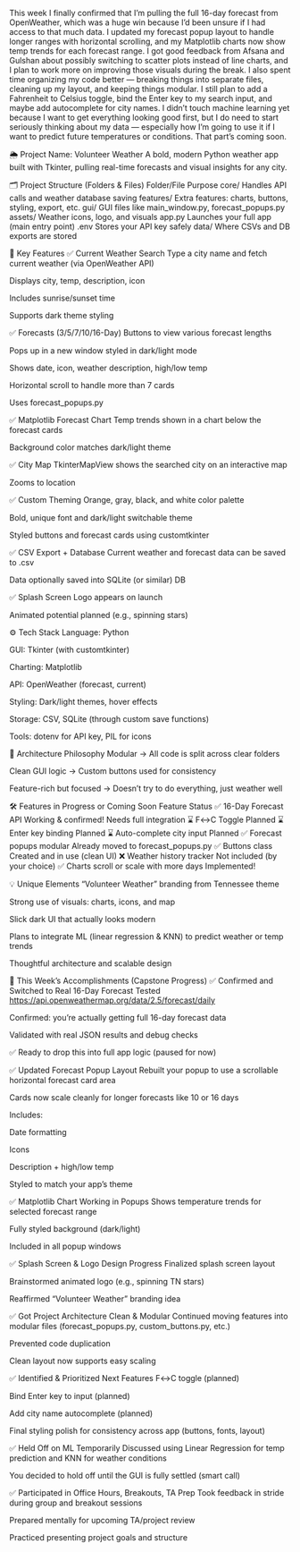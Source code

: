 
This week I finally confirmed that I’m pulling the full 16-day forecast from OpenWeather, which was a huge win because I’d been unsure if I had access to that much data. I updated my forecast popup layout to handle longer ranges with horizontal scrolling, and my Matplotlib charts now show temp trends for each forecast range. I got good feedback from Afsana and Gulshan about possibly switching to scatter plots instead of line charts, and I plan to work more on improving those visuals during the break. I also spent time organizing my code better — breaking things into separate files, cleaning up my layout, and keeping things modular. I still plan to add a Fahrenheit to Celsius toggle, bind the Enter key to my search input, and maybe add autocomplete for city names. I didn’t touch machine learning yet because I want to get everything looking good first, but I do need to start seriously thinking about my data — especially how I’m going to use it if I want to predict future temperatures or conditions. That part’s coming soon.



🌦️ Project Name: Volunteer Weather
A bold, modern Python weather app built with Tkinter, pulling real-time forecasts and visual insights for any city.

🗂️ Project Structure (Folders & Files)
Folder/File	Purpose
core/	Handles API calls and weather database saving
features/	Extra features: charts, buttons, styling, export, etc.
gui/	GUI files like main_window.py, forecast_popups.py
assets/	Weather icons, logo, and visuals
app.py	Launches your full app (main entry point)
.env	Stores your API key safely
data/	Where CSVs and DB exports are stored

🧠 Key Features
✅ Current Weather Search
Type a city name and fetch current weather (via OpenWeather API)

Displays city, temp, description, icon

Includes sunrise/sunset time

Supports dark theme styling

✅ Forecasts (3/5/7/10/16-Day)
Buttons to view various forecast lengths

Pops up in a new window styled in dark/light mode

Shows date, icon, weather description, high/low temp

Horizontal scroll to handle more than 7 cards

Uses forecast_popups.py

✅ Matplotlib Forecast Chart
Temp trends shown in a chart below the forecast cards

Background color matches dark/light theme

✅ City Map
TkinterMapView shows the searched city on an interactive map

Zooms to location

✅ Custom Theming
Orange, gray, black, and white color palette

Bold, unique font and dark/light switchable theme

Styled buttons and forecast cards using customtkinter

✅ CSV Export + Database
Current weather and forecast data can be saved to .csv

Data optionally saved into SQLite (or similar) DB

✅ Splash Screen
Logo appears on launch

Animated potential planned (e.g., spinning stars)

⚙️ Tech Stack
Language: Python

GUI: Tkinter (with customtkinter)

Charting: Matplotlib

API: OpenWeather (forecast, current)

Styling: Dark/light themes, hover effects

Storage: CSV, SQLite (through custom save functions)

Tools: dotenv for API key, PIL for icons

🧱 Architecture Philosophy
Modular → All code is split across clear folders

Clean GUI logic → Custom buttons used for consistency

Feature-rich but focused → Doesn’t try to do everything, just weather well

🛠️ Features in Progress or Coming Soon
Feature	Status
✅ 16-Day Forecast API	Working & confirmed! Needs full integration
⌛ F↔C Toggle	Planned
⌛ Enter key binding	Planned
⌛ Auto-complete city input	Planned
✅ Forecast popups modular	Already moved to forecast_popups.py
✅ Buttons class	Created and in use (clean UI)
❌ Weather history tracker	Not included (by your choice)
✅ Charts scroll or scale with more days	Implemented!

💡 Unique Elements
“Volunteer Weather” branding from Tennessee theme

Strong use of visuals: charts, icons, and map

Slick dark UI that actually looks modern

Plans to integrate ML (linear regression & KNN) to predict weather or temp trends

Thoughtful architecture and scalable design


📅 This Week’s Accomplishments (Capstone Progress)
✅ Confirmed and Switched to Real 16-Day Forecast
Tested https://api.openweathermap.org/data/2.5/forecast/daily

Confirmed: you’re actually getting full 16-day forecast data

Validated with real JSON results and debug checks

✅ Ready to drop this into full app logic (paused for now)

✅ Updated Forecast Popup Layout
Rebuilt your popup to use a scrollable horizontal forecast card area

Cards now scale cleanly for longer forecasts like 10 or 16 days

Includes:

Date formatting

Icons

Description + high/low temp

Styled to match your app’s theme

✅ Matplotlib Chart Working in Popups
Shows temperature trends for selected forecast range

Fully styled background (dark/light)

Included in all popup windows

✅ Splash Screen & Logo Design Progress
Finalized splash screen layout

Brainstormed animated logo (e.g., spinning TN stars)

Reaffirmed “Volunteer Weather” branding idea

✅ Got Project Architecture Clean & Modular
Continued moving features into modular files (forecast_popups.py, custom_buttons.py, etc.)

Prevented code duplication

Clean layout now supports easy scaling

✅ Identified & Prioritized Next Features
F↔C toggle (planned)

Bind Enter key to input (planned)

Add city name autocomplete (planned)

Final styling polish for consistency across app (buttons, fonts, layout)

✅ Held Off on ML Temporarily
Discussed using Linear Regression for temp prediction and KNN for weather conditions

You decided to hold off until the GUI is fully settled (smart call)

✅ Participated in Office Hours, Breakouts, TA Prep
Took feedback in stride during group and breakout sessions

Prepared mentally for upcoming TA/project review

Practiced presenting project goals and structure













